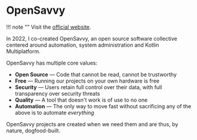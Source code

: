 # OpenSavvy

!!! note ""
    Visit the [official website](https://opensavvy.dev/).

In 2022, I co-created OpenSavvy, an open source software collective centered around automation, system administration and Kotlin Multiplatform. 

OpenSavvy has multiple core values:

- **Open Source** — Code that cannot be read, cannot be trustworthy
- **Free** — Running our projects on your own hardware is free
- **Security** — Users retain full control over their data, with full transparency over security threats
- **Quality** — A tool that doesn't work is of use to no one
- **Automation** — The only way to move fast without sacrificing any of the above is to automate _everything_

OpenSavvy projects are created when we need them and are thus, by nature, dogfood-built.
